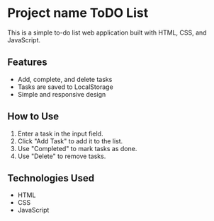 # Project name ToDO List

This is a simple to-do list web application built with HTML, CSS, and JavaScript.

## Features
- Add, complete, and delete tasks
- Tasks are saved to LocalStorage
- Simple and responsive design

## How to Use
1. Enter a task in the input field.
2. Click "Add Task" to add it to the list.
3. Use "Completed" to mark tasks as done.
4. Use "Delete" to remove tasks.

## Technologies Used
- HTML
- CSS
- JavaScript
